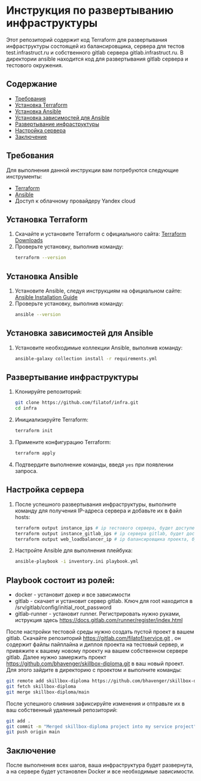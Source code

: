 # Инструкция по развертыванию инфраструктуры

Этот репозиторий содержит код Terraform для развертывания инфраструктуры состоящей из балансировщика, сервера для тестов test.infrastruct.ru и собственного gitlab сервера gitlab.infrastruct.ru. В директории ansible находится код для развертывания gitlab сервера и тестового окружения.

## Содержание

- [Требования](#требования)
- [Установка Terraform](#установка-terraform)
- [Установка Ansible](#установка-ansible)
- [Установка зависимостей для Ansible](#установка-зависимостей-для-ansible)
- [Развертывание инфраструктуры](#развертывание-инфраструктуры)
- [Настройка сервера](#настройка-сервера)
- [Заключение](#заключение)

## Требования

Для выполнения данной инструкции вам потребуются следующие инструменты:

- [Terraform](https://www.terraform.io/downloads.html)
- [Ansible](https://docs.ansible.com/ansible/latest/installation_guide/intro_installation.html)
- Доступ к облачному провайдеру Yandex cloud

## Установка Terraform

1. Скачайте и установите Terraform с официального сайта: [Terraform Downloads](https://www.terraform.io/downloads.html)
2. Проверьте установку, выполнив команду:
    ```sh
    terraform --version
    ```

## Установка Ansible

1. Установите Ansible, следуя инструкциям на официальном сайте: [Ansible Installation Guide](https://docs.ansible.com/ansible/latest/installation_guide/intro_installation.html)
2. Проверьте установку, выполнив команду:
    ```sh
    ansible --version
    ```

## Установка зависимостей для Ansible

1. Установите необходимые коллекции Ansible, выполнив команду:
    ```sh
    ansible-galaxy collection install -r requirements.yml
    ```

## Развертывание инфраструктуры

1. Клонируйте репозиторий:
    ```sh
    git clone https://github.com/filatof/infra.git
    cd infra
    ```

2. Инициализируйте Terraform:
    ```sh
    terraform init
    ```

3. Примените конфигурацию Terraform:
    ```sh
    terraform apply
    ```

4. Подтвердите выполнение команды, введя `yes` при появлении запроса.

## Настройка сервера

1. После успешного развертывания инфраструктуры, выполните команду для получения IP-адреса сервера и добавьте их в файл hosts:
    ```sh
    terraform output instance_ips # ip тестового сервера, будет доступен test.infrastruct.ru
    terraform output instance_gitlab_ips # ip сервера gitlab, будет доступен gitlab.unfrastruct.ru
    terraform output web_loadbalancer_ip # ip балансировщика проекта, будет доступен infrastaruct.ru
    ```

2. Настройте Ansible для выполнения плейбука:
    ```sh
    ansible-playbook -i inventory.ini playbook.yml
    ```
## Playbook состоит из ролей:  
- docker - установит докер и все зависимости  
- gitlab - скачает и установит сервер gitlab. Ключ для root находится в /srv/gitlab/config/initial_root_password  
- gitlab-runner - установит runner. Регистрировать нужно руками, иструкция здесь https://docs.gitlab.com/runner/register/index.html  

После настройки тестовой среды нужно создать пустой проект в вашем gitlab. Скачайте репозиторий https://gitlab.com/filatof/service.git , он содержит файлы пайплайна и диплоя проекта на тестовый сервер, и привяжите к вашему новому проекту на вашем собственном сервере gitlab. Далее нужно замержить проект https://github.com/bhavenger/skillbox-diploma.git в ваш новый проект. Для этого зайдите в директорию с проектом и выполните команды:
   ```sh
   git remote add skillbox-diploma https://github.com/bhavenger/skillbox-diploma.git
   git fetch skillbox-diploma
   git merge skillbox-diploma/main
   ```
После успешного слияния зафиксируйте изменения и отправьте их в ваш собственный удаленный репозиторий:  
   ```sh
   git add .
   git commit -m "Merged skillbox-diploma project into my service project"
   git push origin main
   ```
## Заключение

После выполнения всех шагов, ваша инфраструктура будет развернута, а на сервере будет установлен Docker и все необходимые зависимости.